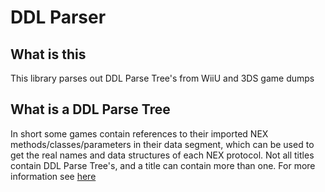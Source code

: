 # DDL Parser

## What is this
This library parses out DDL Parse Tree's from WiiU and 3DS game dumps

## What is a DDL Parse Tree
In short some games contain references to their imported NEX methods/classes/parameters in their data segment, which can be used to get the real names and data structures of each NEX protocol. Not all titles contain DDL Parse Tree's, and a title can contain more than one. For more information see [here](https://github.com/kinnay/NintendoClients/wiki/DDL-Parse-Trees)